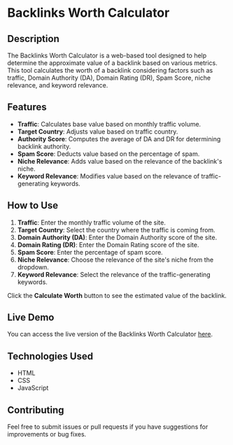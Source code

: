 # Backlinks Worth Calculator

## Description
The Backlinks Worth Calculator is a web-based tool designed to help determine the approximate value of a backlink based on various metrics. This tool calculates the worth of a backlink considering factors such as traffic, Domain Authority (DA), Domain Rating (DR), Spam Score, niche relevance, and keyword relevance.

## Features
- **Traffic**: Calculates base value based on monthly traffic volume.
- **Target Country**: Adjusts value based on traffic country.
- **Authority Score**: Computes the average of DA and DR for determining backlink authority.
- **Spam Score**: Deducts value based on the percentage of spam.
- **Niche Relevance**: Adds value based on the relevance of the backlink's niche.
- **Keyword Relevance**: Modifies value based on the relevance of traffic-generating keywords.

## How to Use
1. **Traffic**: Enter the monthly traffic volume of the site.
2. **Target Country**: Select the country where the traffic is coming from.
3. **Domain Authority (DA)**: Enter the Domain Authority score of the site.
4. **Domain Rating (DR)**: Enter the Domain Rating score of the site.
5. **Spam Score**: Enter the percentage of spam score.
6. **Niche Relevance**: Choose the relevance of the site's niche from the dropdown.
7. **Keyword Relevance**: Select the relevance of the traffic-generating keywords.

Click the **Calculate Worth** button to see the estimated value of the backlink.

## Live Demo
You can access the live version of the Backlinks Worth Calculator [here](https://punitdm.github.io/link-calc/).

## Technologies Used
- HTML
- CSS
- JavaScript

## Contributing
Feel free to submit issues or pull requests if you have suggestions for improvements or bug fixes.
